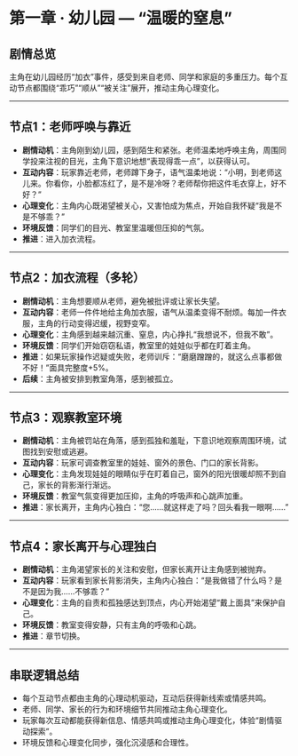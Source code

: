# 第一章 · 幼儿园 — “温暖的窒息”

## 剧情总览
主角在幼儿园经历“加衣”事件，感受到来自老师、同学和家庭的多重压力。每个互动节点都围绕“乖巧”“顺从”“被关注”展开，推动主角心理变化。

---

## 节点1：老师呼唤与靠近
- **剧情动机**：主角刚到幼儿园，感到陌生和紧张。老师温柔地呼唤主角，周围同学投来注视的目光，主角下意识地想“表现得乖一点”，以获得认可。
- **互动内容**：玩家靠近老师，老师蹲下身子，语气温柔地说：“小明，到老师这儿来。你看你，小脸都冻红了，是不是冷呀？老师帮你把这件毛衣穿上，好不好？”
- **心理变化**：主角内心既渴望被关心，又害怕成为焦点，开始自我怀疑“我是不是不够乖？”
- **环境反馈**：同学们的目光、教室里温暖但压抑的气氛。
- **推进**：进入加衣流程。

---

## 节点2：加衣流程（多轮）
- **剧情动机**：主角想要顺从老师，避免被批评或让家长失望。
- **互动内容**：老师一件件地给主角加衣服，语气从温柔变得不耐烦。每加一件衣服，主角的行动变得迟缓，视野变窄。
- **心理变化**：主角感到越来越沉重、窒息，内心挣扎“我想说不，但我不敢”。
- **环境反馈**：同学们开始窃窃私语，教室里的娃娃似乎都在盯着主角。
- **推进**：如果玩家操作迟疑或失败，老师训斥：“磨磨蹭蹭的，就这么点事都做不好！”面具完整度+5%。
- **后续**：主角被安排到教室角落，感到被孤立。

---

## 节点3：观察教室环境
- **剧情动机**：主角被罚站在角落，感到孤独和羞耻，下意识地观察周围环境，试图找到安慰或逃避。
- **互动内容**：玩家可调查教室里的娃娃、窗外的景色、门口的家长背影。
- **心理变化**：主角发现娃娃的眼睛似乎在盯着自己，窗外的阳光很暖却照不到自己，家长的背影渐行渐远。
- **环境反馈**：教室气氛变得更加压抑，主角的呼吸声和心跳声加重。
- **推进**：家长离开，主角内心独白：“您……就这样走了吗？回头看我一眼啊……”

---

## 节点4：家长离开与心理独白
- **剧情动机**：主角渴望家长的关注和安慰，但家长离开让主角感到被抛弃。
- **互动内容**：玩家看到家长背影消失，主角内心独白：“是我做错了什么吗？是不是因为我……不够乖？”
- **心理变化**：主角的自责和孤独感达到顶点，内心开始渴望“戴上面具”来保护自己。
- **环境反馈**：教室变得安静，只有主角的呼吸和心跳。
- **推进**：章节切换。

---

## 串联逻辑总结
- 每个互动节点都由主角的心理动机驱动，互动后获得新线索或情感共鸣。
- 老师、同学、家长的行为和环境细节共同推动主角心理变化。
- 玩家每次互动都能获得新信息、情感共鸣或推动主角心理变化，体验“剧情驱动探索”。
- 环境反馈和心理变化同步，强化沉浸感和合理性。
